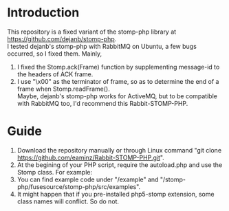 Introduction
===============
This repository is a fixed variant of the stomp-php library at https://github.com/dejanb/stomp-php.  
I tested dejanb's stomp-php with RabbitMQ on Ubuntu, a few bugs occurred, so I fixed them. Mainly,  
1. I fixed the Stomp.ack(Frame) function by supplementing message-id to the headers of ACK frame.  
2. I use "\x00" as the terminator of frame, so as to determine the end of a frame when Stomp.readFrame().  
Maybe, dejanb's stomp-php works for ActiveMQ, but to be compatible with RabbitMQ too, I'd recommend this Rabbit-STOMP-PHP.  

Guide
===============
1. Download the repository manually or through Linux command "git clone https://github.com/eaminz/Rabbit-STOMP-PHP.git".  
2. At the begining of your PHP script, require the autoload.php and use the Stomp class. For example:  
    <?php
      require __DIR__."/../stomp-php/autoload.php";
      use FuseSource\Stomp\Stomp;
      ......
3. You can find example code under "/example" and "/stomp-php/fusesource/stomp-php/src/examples".  
4. It might happen that if you pre-installed php5-stomp extension, some class names will conflict. So do not.  
